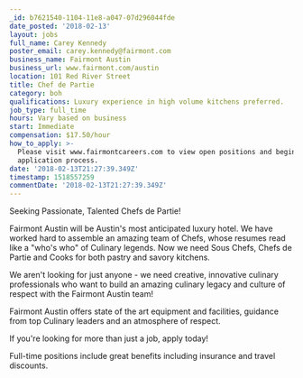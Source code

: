```yaml
---
_id: b7621540-1104-11e8-a047-07d296044fde
date_posted: '2018-02-13'
layout: jobs
full_name: Carey Kennedy
poster_email: carey.kennedy@fairmont.com
business_name: Fairmont Austin
business_url: www.fairmont.com/austin
location: 101 Red River Street
title: Chef de Partie
category: boh
qualifications: Luxury experience in high volume kitchens preferred.
job_type: full_time
hours: Vary based on business
start: Immediate
compensation: $17.50/hour
how_to_apply: >-
  Please visit www.fairmontcareers.com to view open positions and begin the
  application process.
date: '2018-02-13T21:27:39.349Z'
timestamp: 1518557259
commentDate: '2018-02-13T21:27:39.349Z'
---
```

Seeking Passionate, Talented Chefs de Partie!

Fairmont Austin will be Austin's most anticipated luxury hotel. We have worked hard to assemble an amazing team of Chefs, whose resumes read like a "who's who" of Culinary legends. Now we need Sous Chefs, Chefs de Partie and Cooks for both pastry and savory kitchens.

We aren't looking for just anyone - we need creative, innovative culinary professionals who want to build an amazing culinary legacy and culture of respect with the Fairmont Austin team!

Fairmont Austin offers state of the art equipment and facilities, guidance from top Culinary leaders and an atmosphere of respect.

If you're looking for more than just a job, apply today!

Full-time positions include great benefits including insurance and travel discounts.

